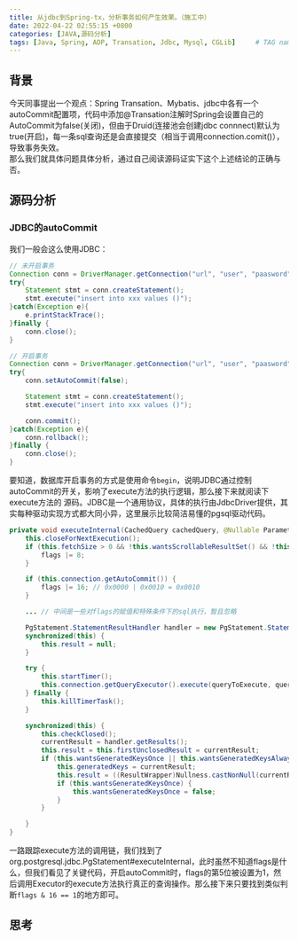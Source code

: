 ```yaml
---
title: 从jdbc到Spring-tx，分析事务如何产生效果。（施工中）
date: 2022-04-22 02:55:15 +0800
categories: [JAVA,源码分析]
tags: [Java, Spring, AOP, Transation, Jdbc, Mysql, CGLib]     # TAG names should always be lowercase
---
```



## 背景

今天同事提出一个观点：Spring Transation、Mybatis、jdbc中各有一个autoCommit配置项，代码中添加@Transation注解时Spring会设置自己的AutoCommit为false(关闭)，但由于Druid(连接池会创建jdbc connnect)默认为true(开启)，每一条sql查询还是会直接提交（相当于调用connection.comit()），导致事务失效。    
那么我们就具体问题具体分析，通过自己阅读源码证实下这个上述结论的正确与否。

## 源码分析
### JDBC的autoCommit
 
我们一般会这么使用JDBC：
```java
// 未开启事务
Connection conn = DriverManager.getConnection("url", "user", "paasword")
try{
    Statement stmt = conn.createStatement();
    stmt.execute("insert into xxx values ()");
}catch(Exception e){
    e.printStackTrace();
}finally {
    conn.close();
}

// 开启事务
Connection conn = DriverManager.getConnection("url", "user", "paasword")
try{
    conn.setAutoCommit(false);

    Statement stmt = conn.createStatement();
    stmt.execute("insert into xxx values ()");

    conn.commit();
}catch(Exception e){
    conn.rollback();
}finally {
    conn.close();
}
```

要知道，数据库开启事务的方式是使用命令`begin`，说明JDBC通过控制autoCommit的开关，影响了execute方法的执行逻辑，那么接下来就阅读下execute方法的
源码。JDBC是一个通用协议，具体的执行由JdbcDriver提供，其实每种驱动实现方式都大同小异，这里展示比较简洁易懂的pgsql驱动代码。
```java
private void executeInternal(CachedQuery cachedQuery, @Nullable ParameterList queryParameters, int flags) throws SQLException {
    this.closeForNextExecution();
    if (this.fetchSize > 0 && !this.wantsScrollableResultSet() && !this.connection.getAutoCommit() && !this.wantsHoldableResultSet()) {
        flags |= 8;
    }

    if (this.connection.getAutoCommit()) {
        flags |= 16; // 0x0000 | 0x0010 = 0x0010
    }

    ... // 中间是一些对flags的赋值和特殊条件下的sql执行，暂且忽略

    PgStatement.StatementResultHandler handler = new PgStatement.StatementResultHandler();
    synchronized(this) {
        this.result = null;
    }

    try {
        this.startTimer();
        this.connection.getQueryExecutor().execute(queryToExecute, queryParameters, handler, this.maxrows, this.fetchSize, flags);
    } finally {
        this.killTimerTask();
    }

    synchronized(this) {
        this.checkClosed();
        currentResult = handler.getResults();
        this.result = this.firstUnclosedResult = currentResult;
        if (this.wantsGeneratedKeysOnce || this.wantsGeneratedKeysAlways) {
            this.generatedKeys = currentResult;
            this.result = ((ResultWrapper)Nullness.castNonNull(currentResult, "handler.getResults()")).getNext();
            if (this.wantsGeneratedKeysOnce) {
                this.wantsGeneratedKeysOnce = false;
            }
        }

    }
}
```
一路跟踪execute方法的调用链，我们找到了org.postgresql.jdbc.PgStatement#executeInternal，此时虽然不知道flags是什么，但我们看见了关键代码，开启autoCommit时，flags的第5位被设置为1，然后调用Executor的execute方法执行真正的查询操作。那么接下来只要找到类似判断`flags & 16 == 1`的地方即可。


## 思考

